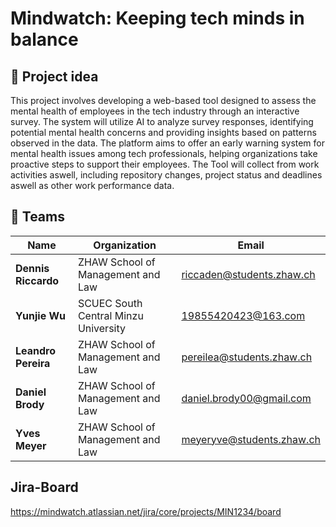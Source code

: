 # Mindwatch: Keeping tech minds in balance

## 🎯 Project idea

This project involves developing a web-based tool designed to assess the mental health of employees in the tech industry through an interactive survey. The system will utilize AI to analyze survey responses, identifying potential mental health concerns and providing insights based on patterns observed in the data. The platform aims to offer an early warning system for mental health issues among tech professionals, helping organizations take proactive steps to support their employees. The Tool will collect from work activities aswell, including repository changes, project status and deadlines aswell as other work performance data.

## 👥 Teams

| Name                | Organization                         | Email                     |
| ------------------- | ------------------------------------ | ------------------------- |
| **Dennis Riccardo** | ZHAW School of Management and Law    | riccaden@students.zhaw.ch |
| **Yunjie Wu**       | SCUEC South Central Minzu University | 19855420423@163.com       |
| **Leandro Pereira** | ZHAW School of Management and Law    | pereilea@students.zhaw.ch |
| **Daniel Brody**    | ZHAW School of Management and Law    | daniel.brody00@gmail.com  |
| **Yves Meyer**      | ZHAW School of Management and Law    | meyeryve@students.zhaw.ch |




## Jira-Board
https://mindwatch.atlassian.net/jira/core/projects/MIN1234/board
